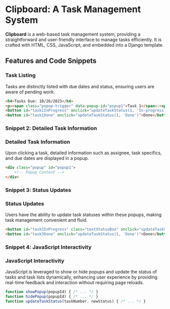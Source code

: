# Clipboard: A Task Management System

**Clipboard** is a web-based task management system, providing a straightforward and user-friendly interface to manage tasks efficiently. It is crafted with HTML, CSS, JavaScript, and embedded into a Django template.

## Features and Code Snippets

### Task Listing

Tasks are distinctly listed with due dates and status, ensuring users are aware of pending work.

```html
<h4>Tasks Due: 10/26/2023</h4>
<p><span class="popup-trigger" data-popup-id="popup1">Task 1</span>:<span id="task1Status" class="status-not-started">Not Started</span></p>
<button id="task1InProgress" onclick="updateTaskStatus(1, 'In-progress')">In Progress</button>
<button id="task1Done" onclick="updateTaskStatus(1, 'Done')">Done</button>
```

### Snippet 2: Detailed Task Information
### Detailed Task Information
Upon clicking a task, detailed information such as assignee, task specifics, and due dates are displayed in a popup.

```html
<div class="popup" id="popup1">
    <!-- Popup Content -->
</div>
```
### Snippet 3: Status Updates
### Status Updates

Users have the ability to update task statuses within these popups, making task management convenient and fluid.

```html
<button id="task3InProgress" class="textStatusBox" onclick="updateTaskStatus(1, 'In-progress')">In Progress</button>
<button id="task3Done" onclick="updateTaskStatus(1, 'Done')">Done</button>
```

### Snippet 4: JavaScript Interactivity
### JavaScript Interactivity

JavaScript is leveraged to show or hide popups and update the status of tasks and task lists dynamically, enhancing user experience by providing real-time feedback and interaction without requiring page reloads.

```javascript
function showPopup(popupId) { /* ... */ }
function hidePopup(popupId) { /* ... */ }
function updateTaskStatus(taskNumber, newStatus) { /* ... */ }
```

